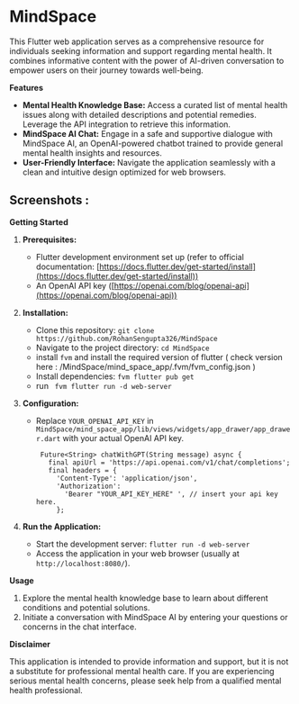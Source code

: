 # MindSpace 

This Flutter web application serves as a comprehensive resource for individuals seeking information and support regarding mental health. It combines informative content with the power of AI-driven conversation to empower users on their journey towards well-being.

**Features**

- **Mental Health Knowledge Base:** Access a curated list of mental health issues along with detailed descriptions and potential remedies. Leverage the API integration to retrieve this information.
- **MindSpace AI Chat:** Engage in a safe and supportive dialogue with MindSpace AI, an OpenAI-powered chatbot trained to provide general mental health insights and resources.
- **User-Friendly Interface:** Navigate the application seamlessly with a clean and intuitive design optimized for web browsers.

## Screenshots :




**Getting Started**

1. **Prerequisites:**
   - Flutter development environment set up (refer to official documentation: [https://docs.flutter.dev/get-started/install](https://docs.flutter.dev/get-started/install))
   - An OpenAI API key ([https://openai.com/blog/openai-api](https://openai.com/blog/openai-api))

2. **Installation:**
   - Clone this repository: `git clone https://github.com/RohanSengupta326/MindSpace`
   - Navigate to the project directory: `cd MindSpace`
   - install ` fvm ` and install the required version of flutter ( check version here : /MindSpace/mind_space_app/.fvm/fvm_config.json )
   - Install dependencies: `fvm flutter pub get`
   - run ` fvm flutter run -d web-server`

3. **Configuration:**
   - Replace `YOUR_OPENAI_API_KEY` in `MindSpace/mind_space_app/lib/views/widgets/app_drawer/app_drawer.dart` with your actual OpenAI API key.
     ```
      Future<String> chatWithGPT(String message) async {
        final apiUrl = 'https://api.openai.com/v1/chat/completions';
        final headers = {
          'Content-Type': 'application/json',
          'Authorization':
            'Bearer "YOUR_API_KEY_HERE" ', // insert your api key here. 
          };
     ```

4. **Run the Application:**
   - Start the development server: `flutter run -d web-server`
   - Access the application in your web browser (usually at `http://localhost:8080/`).

**Usage**

1. Explore the mental health knowledge base to learn about different conditions and potential solutions.
2. Initiate a conversation with MindSpace AI by entering your questions or concerns in the chat interface.

**Disclaimer**

This application is intended to provide information and support, but it is not a substitute for professional mental health care. If you are experiencing serious mental health concerns, please seek help from a qualified mental health professional.


